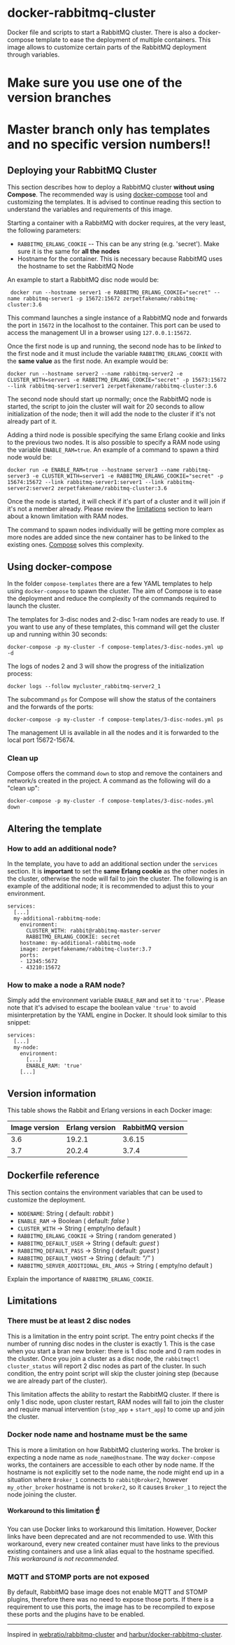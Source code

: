 # docker-rabbitmq-cluster
Docker file and scripts to start a RabbitMQ cluster. There is also a docker-compose template to ease the deployment of multiple containers. This image allows to customize certain parts of the RabbitMQ deployment through variables.

# Make sure you use one of the version branches
# Master branch only has templates and no specific version numbers!!

## Deploying your RabbitMQ Cluster

This section describes how to deploy a RabbitMQ cluster **without using Compose**. The recommended way is using [docker-compose](#using-docker-compose) tool and customizing the templates. It is advised to continue reading this section to understand the variables and requirements of this image.

Starting a container with a RabbitMQ with docker requires, at the very least, the following parameters:

- `RABBITMQ_ERLANG_COOKIE` -- This can be any string (e.g. 'secret'). Make sure it is the same for **all the nodes**
- Hostname for the container. This is necessary because RabbitMQ uses the hostname to set the RabbitMQ Node

An example to start a RabbitMQ disc node would be:

```
 docker run --hostname server1 -e RABBITMQ_ERLANG_COOKIE="secret" --name rabbitmq-server1 -p 15672:15672 zerpetfakename/rabbitmq-cluster:3.6
```

This command launches a single instance of a RabbitMQ node and forwards the port in `15672` in the localhost to the container. This port can be used to access the management UI in a browser using `127.0.0.1:15672`.

Once the first node is up and running, the second node has to be *linked* to the first node and it must include the variable `RABBITMQ_ERLANG_COOKIE` with the **same value** as the first node. An example would be:

```
docker run --hostname server2 --name rabbitmq-server2 -e CLUSTER_WITH=server1 -e RABBITMQ_ERLANG_COOKIE="secret" -p 15673:15672 --link rabbitmq-server1:server1 zerpetfakename/rabbitmq-cluster:3.6
```

The second node should start up normally; once the RabbitMQ node is started, the script to join the cluster will wait for 20 seconds to allow initialization of the node; then it will add the node to the cluster if it's not already part of it.

Adding a third node is possible specifying the same Erlang cookie and links to the previous two nodes. It is also possible to specify a RAM node using the variable `ENABLE_RAM=true`. An example of a command to spawn a third node would be:

```
docker run -e ENABLE_RAM=true --hostname server3 --name rabbitmq-server3 -e CLUSTER_WITH=server1 -e RABBITMQ_ERLANG_COOKIE="secret" -p 15674:15672 --link rabbitmq-server1:server1 --link rabbitmq-server2:server2 zerpetfakename/rabbitmq-cluster:3.6
```

Once the node is started, it will check if it's part of a cluster and it will join if it's not a member already. Please review the [limitations](#limitations) section to learn about a known limitation with RAM nodes.

The command to spawn nodes individually will be getting more complex as more nodes are added since the new container has to be linked to the existing ones. [Compose](#using-docker-compose) solves this complexity.


## Using docker-compose

In the folder `compose-templates` there are a few YAML templates to help using `docker-compose` to spawn the cluster. The aim of Compose is to ease the deployment and reduce the complexity of the commands required to launch the cluster.

The templates for 3-disc nodes and 2-disc 1-ram nodes are ready to use. If you want to use any of these templates, this command will get the cluster up and running within 30 seconds:

```
docker-compose -p my-cluster -f compose-templates/3-disc-nodes.yml up -d
```

The logs of nodes 2 and 3 will show the progress of the initialization process:

```
docker logs --follow mycluster_rabbitmq-server2_1
```

The subcommand `ps` for Compose will show the status of the containers and the forwards of the ports:

```
docker-compose -p my-cluster -f compose-templates/3-disc-nodes.yml ps
```

The management UI is available in all the nodes and it is forwarded to the local port 15672-15674.

### Clean up

Compose offers the command `down` to stop and remove the containers and network/s created in the project. A command as the following will do a "clean up":

```
docker-compose -p my-cluster -f compose-templates/3-disc-nodes.yml down
```

## Altering the template

<!--Explain what sections of the YML file need to be changed to tackle specific use cases.-->
### How to add an additional node?
In the template, you have to add an additional section under the `services` section. It is **important** to set the **same Erlang cookie** as the other nodes in the cluster, otherwise the node will fail to join the cluster. The following is an example of the additional node; it is recommended to adjust this to your environment.

```
services:
  [...]
  my-additional-rabbitmq-node:
    environment:
      CLUSTER_WITH: rabbit@rabbitmq-master-server
      RABBITMQ_ERLANG_COOKIE: secret
    hostname: my-additional-rabbitmq-node
    image: zerpetfakename/rabbitmq-cluster:3.7
    ports:
    - 12345:5672
    - 43210:15672
```

### How to make a node a RAM node?
Simply add the environment variable `ENABLE_RAM` and set it to `'true'`. Please note that it's advised to escape the boolean value `'true'` to avoid misinterpretation by the YAML engine in Docker. It should look similar to this snippet:

```
services:
  [...]
  my-node:
    environment:
      [...]
      ENABLE_RAM: 'true'
    [...]
```


## Version information

<!--Add information on the Erlang version and RabbitMQ versions-->

This table shows the Rabbit and Erlang versions in each Docker image:

| Image version | Erlang version | RabbitMQ version |
|---------------|----------------|------------------|
| 3.6           | 19.2.1         | 3.6.15           |
| 3.7           | 20.2.4         | 3.7.4            |

## Dockerfile reference

This section contains the environment variables that can be used to customize the deployment. 

- `NODENAME`: String ( default: _rabbit_ )
- `ENABLE_RAM` -> Boolean ( default: _false_ )
- `CLUSTER_WITH` -> String ( empty/no default )
- `RABBITMQ_ERLANG_COOKIE` -> String ( random generated )
- `RABBITMQ_DEFAULT_USER` -> String ( default: _guest_ )
- `RABBITMQ_DEFAULT_PASS` -> String ( default: _guest_ )
- `RABBITMQ_DEFAULT_VHOST` -> String ( default: _"/"_ )
- `RABBITMQ_SERVER_ADDITIONAL_ERL_ARGS` -> String ( empty/no default )

Explain the importance of `RABBITMQ_ERLANG_COOKIE`.

## Limitations

### There must be at least 2 disc nodes
This is a limitation in the entry point script. The entry point checks if the number of running disc nodes in the cluster is exactly 1. This is the case when you start a bran new broker: there is 1 disc node and 0 ram nodes in the cluster. Once you join a cluster as a disc node, the `rabbitmqctl cluster_status` will report 2 disc nodes as part of the cluster. In such condition, the entry point script will skip the cluster joining step (because we are already part of the cluster).

This limitation affects the ability to restart the RabbitMQ cluster. If there is only 1 disc node, upon cluster restart, RAM nodes will fail to join the cluster and require manual intervention (`stop_app` + `start_app`) to come up and join the cluster.

### Docker node name and hostname must be the same
This is more a limitation on how RabbitMQ clustering works. The broker is expecting a node name as `node_name@hostname`. The way `docker-compose` works, the containers are accessible to each other by node name. If the hostname is not explicitly set to the node name, the node might end up in a situation where `Broker_1` connects to `rabbit@broker2`, however `my_other_broker` hostname is not `broker2`, so it causes `Broker_1` to reject the node joining the cluster.

#### Workaround to this limitation ☝️
You can use Docker links to workaround this limitation. However, Docker links have been deprecated and are not recommended to use. With this workaround, every new created container must have links to the previous existing containers and use a link alias equal to the hostname specified. *This workaround is not recommended.*

### MQTT and STOMP ports are not exposed
By default, RabbitMQ base image does not enable MQTT and STOMP plugins, therefore there was no need to expose those ports. If there is a requirement to use this ports, the image has to be recompiled to expose these ports and the plugins have to be enabled.

----

Inspired in [webratio/rabbitmq-cluster](https://github.com/webratio/docker) and [harbur/docker-rabbitmq-cluster](https://github.com/harbur/docker-rabbitmq-cluster).
